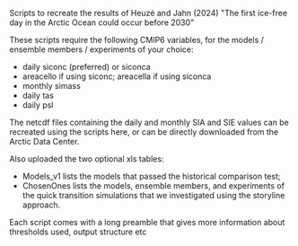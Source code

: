 Scripts to recreate the results of Heuzé and Jahn (2024) "The first ice-free day in the Arctic Ocean could occur before 2030"

These scripts require the following CMIP6 variables, for the models / ensemble members / experiments of your choice:
- daily siconc (preferred) or siconca
- areacello if using siconc; areacella if using siconca
- monthly simass
- daily tas
- daily psl

The netcdf files containing the daily and monthly SIA and SIE values can be recreated using the scripts here, or can be directly downloaded from the Arctic Data Center.

Also uploaded the two optional xls tables:
- Models_v1 lists the models that passed the historical comparison test;
- ChosenOnes lists the models, ensemble members, and experiments of the quick transition simulations that we investigated using the storyline approach.

Each script comes with a long preamble that gives more information about thresholds used, output structure etc
